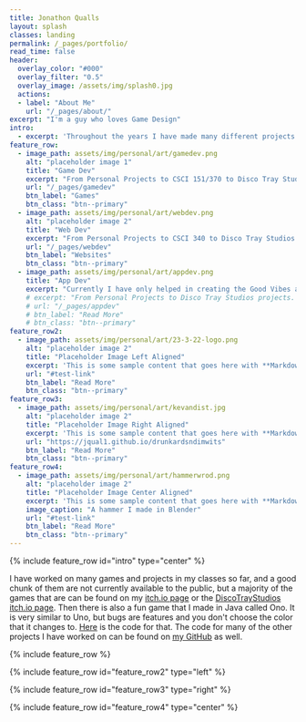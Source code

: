 ```yaml
---
title: Jonathon Qualls
layout: splash
classes: landing
permalink: /_pages/portfolio/
read_time: false
header:
  overlay_color: "#000"
  overlay_filter: "0.5"
  overlay_image: /assets/img/splash0.jpg
  actions:
  - label: "About Me"
    url: "/_pages/about/"
excerpt: "I'm a guy who loves Game Design"
intro: 
  - excerpt: 'Throughout the years I have made many different projects and participated in polishing up many projects as well. From my personal projects to my class projects to my work at Disco Tray Studios, I am constantly working on stuff.'
feature_row:
  - image_path: assets/img/personal/art/gamedev.png
    alt: "placeholder image 1"
    title: "Game Dev"
    excerpt: "From Personal Projects to CSCI 151/370 to Disco Tray Studios projects. Here are all things Game Dev related."
    url: "/_pages/gamedev"
    btn_label: "Games"
    btn_class: "btn--primary"
  - image_path: assets/img/personal/art/webdev.png
    alt: "placeholder image 2"
    title: "Web Dev"
    excerpt: "From Personal Projects to CSCI 340 to Disco Tray Studios projects. Here are all things Web Dev related."
    url: "/_pages/webdev"
    btn_label: "Websites"
    btn_class: "btn--primary"
  - image_path: assets/img/personal/art/appdev.png
    title: "App Dev"
    excerpt: "Currently I have only helped in creating the Good Vibes app via ideas and testing, but in Fall 2022 I will learn App Dev."
    # excerpt: "From Personal Projects to Disco Tray Studios projects. Here are all things App Dev related."
    # url: "/_pages/appdev"
    # btn_label: "Read More"
    # btn_class: "btn--primary"
feature_row2:
  - image_path: assets/img/personal/art/23-3-22-logo.png
    alt: "placeholder image 2"
    title: "Placeholder Image Left Aligned"
    excerpt: 'This is some sample content that goes here with **Markdown** formatting. Left aligned with `type="left"`'
    url: "#test-link"
    btn_label: "Read More"
    btn_class: "btn--primary"
feature_row3:
  - image_path: assets/img/personal/art/kevandist.jpg
    alt: "placeholder image 2"
    title: "Placeholder Image Right Aligned"
    excerpt: 'This is some sample content that goes here with **Markdown** formatting. Right aligned with `type="right"`'
    url: "https://jqual1.github.io/drunkardsndimwits"
    btn_label: "Read More"
    btn_class: "btn--primary"
feature_row4:
  - image_path: assets/img/personal/art/hammerwrod.png
    alt: "placeholder image 2"
    title: "Placeholder Image Center Aligned"
    excerpt: 'This is some sample content that goes here with **Markdown** formatting. Centered with `type="center"`'
    image_caption: "A hammer I made in Blender"
    url: "#test-link"
    btn_label: "Read More"
    btn_class: "btn--primary"
---
```


{% include feature_row id="intro" type="center" %}

I have worked on many games and projects in my classes so far, and a good chunk of them are not currently available to the public, but a majority of the games that are can be found on my [itch.io page](https://jqual1.itch.io/) or the [DiscoTrayStudios itch.io page](https://discotraystudios.itch.io/).
Then there is also a fun game that I made in Java called Ono.
It is very similar to Uno, but bugs are features and you don't choose the color that it changes to.
[Here](https://github.com/Jqual1/Ono) is the code for that.
The code for many of the other projects I have worked on can be found on [my GitHub](https://github.com/Jqual1/) as well.

{% include feature_row %}

{% include feature_row id="feature_row2" type="left" %}

{% include feature_row id="feature_row3" type="right" %}

{% include feature_row id="feature_row4" type="center" %}
